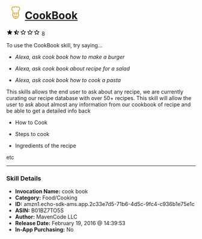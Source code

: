 # &nbsp;<img src="skill_icon" alt="CookBook icon" width="36"> [CookBook](http://alexa.amazon.com/#skills/amzn1.echo-sdk-ams.app.2c33e7d5-71b6-4d5c-9fc4-c936b1e75e1c)
![1.4 stars](../../images/ic_star_black_18dp_1x.png)![1.4 stars](../../images/ic_star_half_black_18dp_1x.png)![1.4 stars](../../images/ic_star_border_black_18dp_1x.png)![1.4 stars](../../images/ic_star_border_black_18dp_1x.png)![1.4 stars](../../images/ic_star_border_black_18dp_1x.png) 8

To use the CookBook skill, try saying...

* *Alexa, ask cook book how to make a burger*

* *Alexa, ask cook book about recipe for a salad*

* *Alexa, ask cook book how to cook a pasta*

This skills allows the end user to ask about any recipe, we are currently curating our recipe database with over 50+ recipes. This skill will allow the user to ask about almost any information from our cookbook of recipe and be able to get a detailed info back

- How to Cook

- Steps to cook

- Ingredients of the recipe

etc

***

### Skill Details

* **Invocation Name:** cook book
* **Category:** Food/Cooking
* **ID:** amzn1.echo-sdk-ams.app.2c33e7d5-71b6-4d5c-9fc4-c936b1e75e1c
* **ASIN:** B01BZ7TO5S
* **Author:** MavenCode LLC
* **Release Date:** February 19, 2016 @ 14:39:53
* **In-App Purchasing:** No
